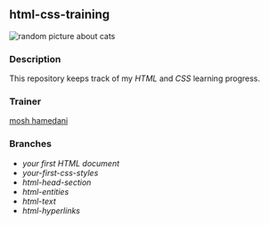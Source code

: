 ## html-css-training

![random picture about cats](https://picsum.photos/200/300)

### Description

This repository keeps track of my _HTML_ and _CSS_ learning progress.


### Trainer

[mosh hamedani](http://bit.ly/3Uul0zK)


### Branches

- _your first HTML document_
- _your-first-css-styles_
- _html-head-section_
- _html-entities_
- _html-text_
- _html-hyperlinks_

